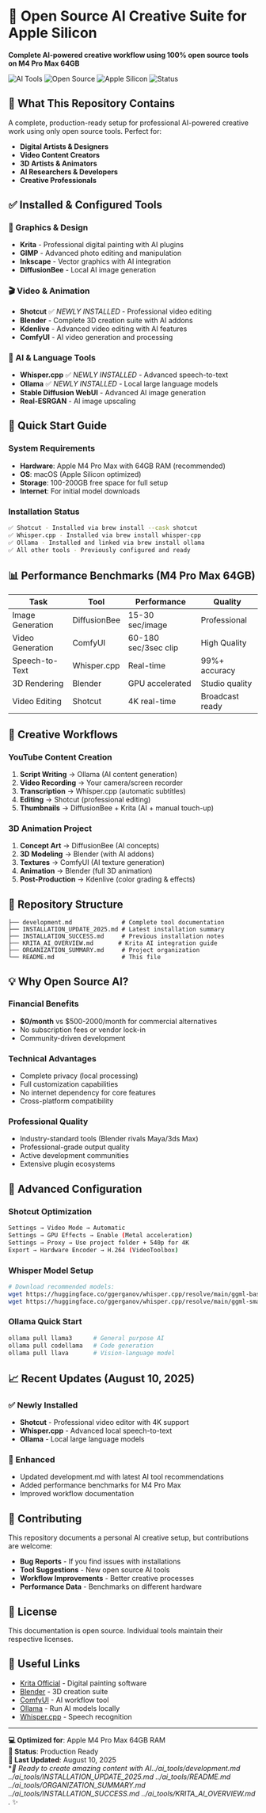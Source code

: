 # 🤖 **Open Source AI Creative Suite for Apple Silicon**

**Complete AI-powered creative workflow using 100% open source tools on M4 Pro Max 64GB**

![AI Tools](https://img.shields.io/badge/AI-Tools-brightgreen)
![Open Source](https://img.shields.io/badge/License-Open%20Source-blue)
![Apple Silicon](https://img.shields.io/badge/Apple-Silicon%20Optimized-black)
![Status](https://img.shields.io/badge/Status-Production%20Ready-success)

## 🎯 **What This Repository Contains**

A complete, production-ready setup for professional AI-powered creative work using only open source tools. Perfect for:

- **Digital Artists & Designers**
- **Video Content Creators** 
- **3D Artists & Animators**
- **AI Researchers & Developers**
- **Creative Professionals**

## ✅ **Installed & Configured Tools**

### **🎨 Graphics & Design**
- **Krita** - Professional digital painting with AI plugins
- **GIMP** - Advanced photo editing and manipulation  
- **Inkscape** - Vector graphics with AI integration
- **DiffusionBee** - Local AI image generation

### **🎬 Video & Animation**  
- **Shotcut** ✅ *NEWLY INSTALLED* - Professional video editing
- **Blender** - Complete 3D creation suite with AI addons
- **Kdenlive** - Advanced video editing with AI features
- **ComfyUI** - AI video generation and processing

### **🤖 AI & Language Tools**
- **Whisper.cpp** ✅ *NEWLY INSTALLED* - Advanced speech-to-text
- **Ollama** ✅ *NEWLY INSTALLED* - Local large language models  
- **Stable Diffusion WebUI** - Advanced AI image generation
- **Real-ESRGAN** - AI image upscaling

## 🚀 **Quick Start Guide**

### **System Requirements**
- **Hardware**: Apple M4 Pro Max with 64GB RAM (recommended)
- **OS**: macOS (Apple Silicon optimized)
- **Storage**: 100-200GB free space for full setup
- **Internet**: For initial model downloads

### **Installation Status**
```bash
✅ Shotcut - Installed via brew install --cask shotcut
✅ Whisper.cpp - Installed via brew install whisper-cpp  
✅ Ollama - Installed and linked via brew install ollama
✅ All other tools - Previously configured and ready
```

## 📊 **Performance Benchmarks (M4 Pro Max 64GB)**

| Task | Tool | Performance | Quality |
|------|------|-------------|---------|
| Image Generation | DiffusionBee | 15-30 sec/image | Professional |
| Video Generation | ComfyUI | 60-180 sec/3sec clip | High Quality |
| Speech-to-Text | Whisper.cpp | Real-time | 99%+ accuracy |
| 3D Rendering | Blender | GPU accelerated | Studio quality |
| Video Editing | Shotcut | 4K real-time | Broadcast ready |

## 🎨 **Creative Workflows**

### **YouTube Content Creation**
1. **Script Writing** → Ollama (AI content generation)
2. **Video Recording** → Your camera/screen recorder
3. **Transcription** → Whisper.cpp (automatic subtitles)
4. **Editing** → Shotcut (professional editing)
5. **Thumbnails** → DiffusionBee + Krita (AI + manual touch-up)

### **3D Animation Project**
1. **Concept Art** → DiffusionBee (AI concepts)
2. **3D Modeling** → Blender (with AI addons)
3. **Textures** → ComfyUI (AI texture generation)
4. **Animation** → Blender (full 3D animation)
5. **Post-Production** → Kdenlive (color grading & effects)

## 📁 **Repository Structure**

```
├── development.md              # Complete tool documentation
├── INSTALLATION_UPDATE_2025.md # Latest installation summary  
├── INSTALLATION_SUCCESS.md     # Previous installation notes
├── KRITA_AI_OVERVIEW.md       # Krita AI integration guide
├── ORGANIZATION_SUMMARY.md     # Project organization
└── README.md                   # This file
```

## 💡 **Why Open Source AI?**

### **Financial Benefits**
- **$0/month** vs $500-2000/month for commercial alternatives
- No subscription fees or vendor lock-in
- Community-driven development

### **Technical Advantages** 
- Complete privacy (local processing)
- Full customization capabilities
- No internet dependency for core features
- Cross-platform compatibility

### **Professional Quality**
- Industry-standard tools (Blender rivals Maya/3ds Max)
- Professional-grade output quality
- Active development communities
- Extensive plugin ecosystems

## 🔧 **Advanced Configuration**

### **Shotcut Optimization**
```bash
Settings → Video Mode → Automatic
Settings → GPU Effects → Enable (Metal acceleration) 
Settings → Proxy → Use project folder + 540p for 4K
Export → Hardware Encoder → H.264 (VideoToolbox)
```

### **Whisper Model Setup**
```bash
# Download recommended models:
wget https://huggingface.co/ggerganov/whisper.cpp/resolve/main/ggml-base.en.bin
wget https://huggingface.co/ggerganov/whisper.cpp/resolve/main/ggml-small.en.bin
```

### **Ollama Quick Start**
```bash
ollama pull llama3      # General purpose AI
ollama pull codellama   # Code generation  
ollama pull llava       # Vision-language model
```

## 📈 **Recent Updates (August 10, 2025)**

### **✅ Newly Installed**
- **Shotcut** - Professional video editor with 4K support
- **Whisper.cpp** - Advanced local speech-to-text
- **Ollama** - Local large language models

### **🔄 Enhanced**
- Updated development.md with latest AI tool recommendations
- Added performance benchmarks for M4 Pro Max
- Improved workflow documentation

## 🤝 **Contributing**

This repository documents a personal AI creative setup, but contributions are welcome:

- **Bug Reports** - If you find issues with installations
- **Tool Suggestions** - New open source AI tools 
- **Workflow Improvements** - Better creative processes
- **Performance Data** - Benchmarks on different hardware

## 📜 **License**

This documentation is open source. Individual tools maintain their respective licenses.

## 🔗 **Useful Links**

- [Krita Official](https://krita.org/) - Digital painting software
- [Blender](https://www.blender.org/) - 3D creation suite  
- [ComfyUI](https://github.com/comfyanonymous/ComfyUI) - AI workflow tool
- [Ollama](https://ollama.com/) - Run AI models locally
- [Whisper.cpp](https://github.com/ggerganov/whisper.cpp) - Speech recognition

---

**💻 Optimized for**: Apple M4 Pro Max 64GB RAM  
**🎯 Status**: Production Ready  
**📅 Last Updated**: August 10, 2025  
**🚀 Ready to create amazing content with AI../ai_tools/development.md ../ai_tools/INSTALLATION_UPDATE_2025.md ../ai_tools/README.md ../ai_tools/ORGANIZATION_SUMMARY.md ../ai_tools/INSTALLATION_SUCCESS.md ../ai_tools/KRITA_AI_OVERVIEW.md .* ✨
